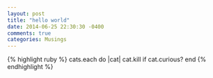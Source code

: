 ```yaml
---
layout: post
title: "hello world"
date: 2014-06-25 22:30:30 -0400
comments: true
categories: Musings
---
```

{% highlight ruby %}
cats.each do |cat|
  cat.kill if cat.curious?
end
{% endhighlight %}
